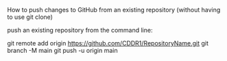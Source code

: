 How to push changes to GitHub from an existing repository (without having to use git clone)

push an existing repository from the command line:

git remote add origin https://github.com/CDDR1/RepositoryName.git
git branch -M main
git push -u origin main
